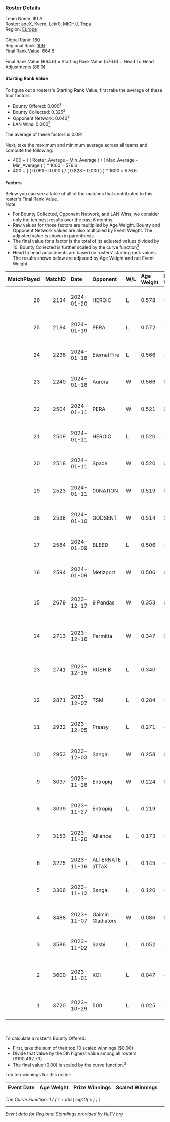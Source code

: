 ### Roster Details<br />
Team Name: IKLA<br />
Roster: adeX, Kvem, Lekr0, MICHU, Topa<br />
Region: [Europe]( ../standings_europe.md)<br />
<br />
Global Rank: [160](../standings_global.md)<br />
Regional Rank: [106]( ../standings_europe.md)<br />
Final Rank Value:  664.6<br />
<br />
Final Rank Value (664.6) = Starting Rank Value (576.6) + Head To Head Adjustments (88.0)<br />

#### Starting Rank Value<br />
To figure out a rosters's Starting Rank Value, first take the average of these four factors:<br />
- Bounty Offered: 0.000[<sup>1</sup>](#table2)
- Bounty Collected: 0.326[<sup>2</sup>](#table1)
- Opponent Network: 0.040[<sup>2</sup>](#table1)
- LAN Wins: 0.000[<sup>2</sup>](#table1)

The average of these factors is 0.091<br />
<br />
Next, take the maximum and minimum average across all teams and compute the following:<br />
- 400 + ( ( Roster_Average - Min_Average ) / ( Max_Average - Min_Average ) ) * 1600 = 576.6
- 400 + ( ( 0.091 - 0.000 ) / ( 0.828 - 0.000 ) ) * 1600 = 576.6


#### Factors<br />
Below you can see a table of all of the matches that contributed to this roster's Final Rank Value.<br />
Note:<br />

- For Bounty Collected, Opponent Network, and LAN Wins, we consider only the ten best results over the past 6 months.
- Raw values for those factors are multiplied by Age Weight. Bounty and Opponent Network values are also multiplied by Event Weight. The adjusted value is shown in parenthesis.
- The final value for a factor is the total of its adjusted values divided by 10. Bounty Collected is further scaled by the curve function[<sup>3</sup>](#curveFunction)
- Head to head adjustments are based on rosters' starting rank values. The results shown below are adjusted by Age Weight and not Event Weight
<span id="table1"></span><br />


| MatchPlayed | MatchID | Date       | Opponent          | W/L | Age Weight | Event Weight | Bounty Collected | Opponent Network | LAN Wins  | H2H Adjustment | Participating Roster                     |
| -: | -: | :- | :- | :- | :- | :- | :- | :- | :- | -: | :- |
|          26 |    2134 | 2024-01-20 | HEROIC            | L   | 0.578      | -            | -                | -                | -         |          -0.11 | adeX, Kvem, Lekr0, MICHU, Topa           |
|          25 |    2184 | 2024-01-19 | PERA              | L   | 0.572      | -            | -                | -                | -         |          -5.39 | adeX, Kvem, Lekr0, MICHU, Topa           |
|          24 |    2236 | 2024-01-18 | Eternal Fire      | L   | 0.566      | -            | -                | -                | -         |          -0.09 | adeX, Kvem, Lekr0, MICHU, Topa           |
|          23 |    2240 | 2024-01-18 | Aurora            | W   | 0.566      | 0.143        | 0.763 (0.062)    | 1.000 (0.081)    | 0 (0.000) |          17.50 | adeX, Kvem, Lekr0, MICHU, Topa           |
|          22 |    2504 | 2024-01-11 | PERA              | W   | 0.521      | 0.143        | 0.025 (0.002)    | 0.424 (0.032)    | 0 (0.000) |          11.89 | adeX, Kvem, Lekr0, MICHU, Topa           |
|          21 |    2509 | 2024-01-11 | HEROIC            | L   | 0.520      | -            | -                | -                | -         |          -0.08 | adeX, Kvem, Lekr0, MICHU, Topa           |
|          20 |    2518 | 2024-01-11 | Space             | W   | 0.520      | 0.143        | 0.008 (0.001)    | 0.190 (0.014)    | 0 (0.000) |          10.24 | adeX, Kvem, Lekr0, MICHU, Topa           |
|          19 |    2523 | 2024-01-11 | 00NATION          | W   | 0.519      | 0.143        | 0.005 (0.000)    | -                | 0 (0.000) |           9.13 | adeX, Kvem, Lekr0, MICHU, Topa           |
|          18 |    2538 | 2024-01-10 | GODSENT           | W   | 0.514      | 0.143        | 0.036 (0.003)    | 0.159 (0.012)    | 0 (0.000) |          12.00 | adeX, Kvem, Lekr0, MICHU, Topa           |
|          17 |    2584 | 2024-01-09 | BLEED             | L   | 0.506      | -            | -                | -                | -         |          -1.03 | adeX, Kvem, Lekr0, MICHU, Topa           |
|          16 |    2594 | 2024-01-09 | Metizport         | W   | 0.506      | 0.143        | 0.136 (0.010)    | 1.000 (0.072)    | 0 (0.000) |          13.96 | adeX, Kvem, Lekr0, MICHU, Topa           |
|          15 |    2679 | 2023-12-17 | 9 Pandas          | W   | 0.353      | 0.143        | 0.083 (0.004)    | 0.656 (0.033)    | 0 (0.000) |          10.50 | kensizor, Kvem, MICHU, s4ltovsk1yy, Topa |
|          14 |    2713 | 2023-12-16 | Permitta          | W   | 0.347      | 0.143        | 0.031 (0.002)    | 0.970 (0.048)    | 0 (0.000) |           9.03 | kensizor, Kvem, MICHU, s4ltovsk1yy, Topa |
|          13 |    2741 | 2023-12-15 | RUSH B            | L   | 0.340      | -            | -                | -                | -         |          -2.74 | kensizor, Kvem, MICHU, s4ltovsk1yy, Topa |
|          12 |    2871 | 2023-12-07 | TSM               | L   | 0.284      | -            | -                | -                | -         |          -2.74 | forsyy, Kvem, Lekr0, MICHU, Topa         |
|          11 |    2932 | 2023-12-05 | Preasy            | L   | 0.271      | -            | -                | -                | -         |          -0.63 | forsyy, Kvem, Lekr0, MICHU, Topa         |
|          10 |    2953 | 2023-12-03 | Sangal            | W   | 0.258      | 0.371        | -                | 0.685 (0.066)    | 0 (0.000) |           5.24 | forsyy, Kvem, Lekr0, MICHU, Topa         |
|           9 |    3037 | 2023-11-28 | Entropiq          | W   | 0.224      | 0.371        | 0.002 (0.000)    | 0.403 (0.034)    | 0 (0.000) |           5.18 | Kvem, MICHU, ROGA, Topa, VLDN            |
|           8 |    3039 | 2023-11-27 | Entropiq          | L   | 0.219      | -            | -                | -                | -         |          -1.87 | Kvem, MICHU, ROGA, Topa, VLDN            |
|           7 |    3153 | 2023-11-20 | Alliance          | L   | 0.173      | -            | -                | -                | -         |          -0.74 | draken, Kvem, MICHU, Topa, xicoz         |
|           6 |    3275 | 2023-11-16 | ALTERNATE aTTaX   | L   | 0.145      | -            | -                | -                | -         |          -1.03 | draken, Kvem, MICHU, Topa, xicoz         |
|           5 |    3366 | 2023-11-12 | Sangal            | L   | 0.120      | -            | -                | -                | -         |          -2.29 | draken, Kvem, MICHU, Topa, xicoz         |
|           4 |    3488 | 2023-11-07 | Gaimin Gladiators | W   | 0.086      | 0.143        | 0.156 (0.002)    | 1.000 (0.012)    | -         |           2.67 | draken, Kvem, MICHU, Topa, xicoz         |
|           3 |    3586 | 2023-11-02 | Sashi             | L   | 0.052      | -            | -                | -                | -         |          -0.21 | draken, Kvem, MICHU, Topa, xicoz         |
|           2 |    3600 | 2023-11-01 | KOI               | L   | 0.047      | -            | -                | -                | -         |          -0.10 | draken, kensizor, Kvem, MICHU, Topa      |
|           1 |    3720 | 2023-10-29 | 500               | L   | 0.025      | -            | -                | -                | -         |          -0.33 | draken, Kvem, MICHU, Topa, xicoz         |

<br />
<span id="table2"></span><br />
To calculate a roster's Bounty Offered:<br />

- First, take the sum of their top 10 scaled winnings ($0.00)
- Divide that value by the 5th highest value among all rosters ($190,462.73)
- The final value (0.00) is scaled by the curve function.[<sup>3</sup>](#curveFunction)

Top ten winnings for this roster:<br />

| Event Date | Age Weight | Prize Winnings | Scaled Winnings |
| :- | -: | :- | :- |


<span id="curveFunction"></span>_The Curve Function: 1 / ( 1 + abs( log10( x ) ) )_<br />

---
_Event data for Regional Standings provided by HLTV.org_<br />
